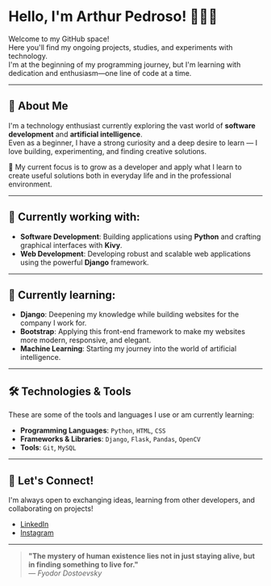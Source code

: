 # Hello, I'm Arthur Pedroso! 👨‍💻🚀

Welcome to my GitHub space!  
Here you'll find my ongoing projects, studies, and experiments with technology.  
I'm at the beginning of my programming journey, but I'm learning with dedication and enthusiasm—one line of code at a time.

---

## 🌟 About Me

I'm a technology enthusiast currently exploring the vast world of **software development** and **artificial intelligence**.  
Even as a beginner, I have a strong curiosity and a deep desire to learn — I love building, experimenting, and finding creative solutions.

🎯 My current focus is to grow as a developer and apply what I learn to create useful solutions both in everyday life and in the professional environment.

---

## 🔭 Currently working with:

- **Software Development**: Building applications using **Python** and crafting graphical interfaces with **Kivy**.
- **Web Development**: Developing robust and scalable web applications using the powerful **Django** framework.

---

## 🌱 Currently learning:

- **Django**: Deepening my knowledge while building websites for the company I work for.
- **Bootstrap**: Applying this front-end framework to make my websites more modern, responsive, and elegant.
- **Machine Learning**: Starting my journey into the world of artificial intelligence.

---

## 🛠️ Technologies & Tools

These are some of the tools and languages I use or am currently learning:

- **Programming Languages**: `Python`, `HTML`, `CSS`
- **Frameworks & Libraries**: `Django`, `Flask`, `Pandas`, `OpenCV`
- **Tools**: `Git`, `MySQL`

---

## 💬 Let's Connect!

I'm always open to exchanging ideas, learning from other developers, and collaborating on projects!

- [LinkedIn](https://www.linkedin.com/in/arthur-almeida-pedroso-133a8a285)
- [Instagram](https://www.instagram.com/arthur_pdroso)

---

> **"The mystery of human existence lies not in just staying alive, but in finding something to live for."**  
> — *Fyodor Dostoevsky*
